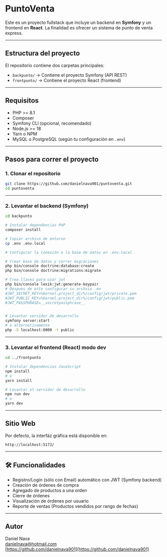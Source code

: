 # PuntoVenta

Este es un proyecto fullstack que incluye un backend 
en **Symfony** y un frontend en **React**. 
La finalidad es ofrecer un sistema de punto de venta express.

---

## Estructura del proyecto

El repositorio contiene dos carpetas principales:

- `backpunto/` → Contiene el proyecto Symfony (API REST)
- `frontpunto/` → Contiene el proyecto React (frontend)

---

## Requisitos

- PHP >= 8.1
- Composer
- Symfony CLI (opcional, recomendado)
- Node.js >= 18
- Yarn o NPM
- MySQL o PostgreSQL (según tu configuración en `.env`)

---

## Pasos para correr el proyecto

### 1. Clonar el repositorio

```bash
git clone https://github.com/danielnava901/puntoventa.git
cd puntoventa
```

---

### 2. Levantar el backend (Symfony)

```bash
cd backpunto

# Instalar dependencias PHP
composer install

# Copiar archivo de entorno
cp .env .env.local

# Configurar la conexión a la base de datos en .env.local

# Crear base de datos y correr migraciones
php bin/console doctrine:database:create
php bin/console doctrine:migrations:migrate

# Crea llaves para usar jwt
php bin/console lexik:jwt:generate-keypair
# Despues de esto configurar su archvio .en
#JWT_SECRET_KEY=%kernel.project_dir%/config/jwt/private.pem
#JWT_PUBLIC_KEY=%kernel.project_dir%/config/jwt/public.pem
#JWT_PASSPHRASE=__secretpassphrase__


# Levantar servidor de desarrollo
symfony server:start
# o alternativamente
php -S localhost:8000 -t public
```

---

### 3. Levantar el frontend (React) modo dev

```bash
cd ../frontpunto

# Instalar dependencias JavaScript
npm install
# o
yarn install

# Levantar el servidor de desarrollo
npm run dev
# o
yarn dev
```



---

## Sitio Web

Por defecto, la interfáz gráfica está disponible en:
```
http://localhost:5173/
```

---

## 🛠 Funcionalidades

- Registro/Login (sólo con Email) automático con JWT (Symfony backend)
- Creación de órdenes de compra
- Agregado de productos a una orden
- Cierre de órdenes
- Visualización de órdenes por usuario
- Reporte de ventas (Productos vendidos por rango de fechas)

---

## Autor

Daniel Nava  
danielnava@hotmail.com \
[https://github.com/danielnava901](https://github.com/danielnava901)